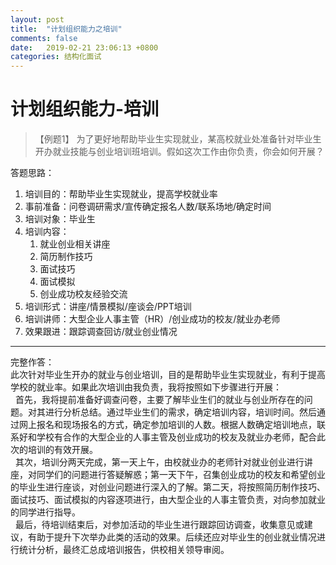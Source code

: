 ```yaml
---
layout: post
title:  "计划组织能力之培训"
comments: false
date:   2019-02-21 23:06:13 +0800
categories: 结构化面试
---
```


# 计划组织能力-培训
> 【例题1】
> 为了更好地帮助毕业生实现就业，某高校就业处准备针对毕业生开办就业技能与创业培训班培训。假如这次工作由你负责，你会如何开展？

答题思路：

1. 培训目的：帮助毕业生实现就业，提高学校就业率
2. 事前准备：问卷调研需求/宣传确定报名人数/联系场地/确定时间
3. 培训对象：毕业生
4. 培训内容：
    1. 就业创业相关讲座
    2. 简历制作技巧
    3. 面试技巧
    4. 面试模拟
    5. 创业成功校友经验交流
5. 培训形式：讲座/情景模拟/座谈会/PPT培训
6. 培训讲师：大型企业人事主管（HR）/创业成功的校友/就业办老师
7. 效果跟进：跟踪调查回访/就业创业情况

-------

完整作答：
<br>此次针对毕业生开办的就业与创业培训，目的是帮助毕业生实现就业，有利于提高学校的就业率。如果此次培训由我负责，我将按照如下步骤进行开展：
<br>&nbsp;&nbsp;首先，我将提前准备好调查问卷，主要了解毕业生们的就业与创业所存在的问题。对其进行分析总结。通过毕业生们的需求，确定培训内容，培训时间。然后通过网上报名和现场报名的方式，确定参加培训的人数。根据人数确定培训地点，联系好和学校有合作的大型企业的人事主管及创业成功的校友及就业办老师，配合此次的培训的有效开展。
<br>&nbsp;&nbsp;其次，培训分两天完成，第一天上午，由校就业办的老师针对就业创业进行讲座，对同学们的问题进行答疑解惑；第一天下午，召集创业成功的校友和希望创业的毕业生进行座谈，对创业问题进行深入的了解。第二天，将按照简历制作技巧、面试技巧、面试模拟的内容逐项进行，由大型企业的人事主管负责，对向参加就业的同学进行指导。
<br>&nbsp;&nbsp;最后，待培训结束后，对参加活动的毕业生进行跟踪回访调查，收集意见或建议，有助于提升下次举办此类的活动的效果。后续还应对毕业生的创业就业情况进行统计分析，最终汇总成培训报告，供校相关领导审阅。
